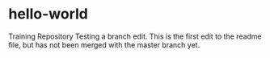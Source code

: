 # hello-world
Training Repository
Testing a branch edit. This is the first edit to the readme file, but has not been merged with the master branch yet.


